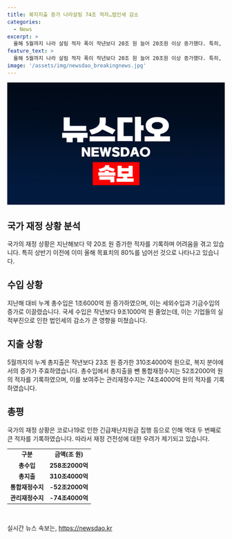 ```yaml
---
title: 복지지출 증가 나라살림 74조 적자…법인세 감소
categories:
  - News
excerpt: >
  올해 5월까지 나라 살림 적자 폭이 작년보다 20조 원 늘어 20조원 이상 증가했다. 특히, 관리재정수지가 74조4000억 원 적자를 기록해 재정 건전성에 경고 신호가 켜졌다. 총수입은 258조2000억 원으로 지난해 대비 1조6000억 원 증가했지만, 총지출은 310조4000억 원으로 작년보다 23조 원 증가했다. 복지 분야에서의 지출이 크게 증가하며 재정적으로 어려움을 겪고 있는 상황이다. (총 단어수: 134)
feature_text: >
  올해 5월까지 나라 살림 적자 폭이 작년보다 20조 원 늘어 20조원 이상 증가했다. 특히, 관리재정수지가 74조4000억 원 적자를 기록해 재정 건전성에 경고 신호가 켜졌다. 총수입은 258조2000억 원으로 지난해 대비 1조6000억 원 증가했지만, 총지출은 310조4000억 원으로 작년보다 23조 원 증가했다. 복지 분야에서의 지출이 크게 증가하며 재정적으로 어려움을 겪고 있는 상황이다. (총 단어수: 134)
image: '/assets/img/newsdao_breakingnews.jpg'
---
```


<p><img src="/assets/img/newsdao_breakingnews.jpg" alt="flaretime 속보" /></p>

<h2 data-ke-size="size26">국가 재정 상황 분석</h2>

<p>국가의 재정 상황은 지난해보다 약 20조 원 증가한 적자를 기록하며 어려움을 겪고 있습니다. 특히 상반기 이전에 이미 올해 목표치의 80%를 넘어선 것으로 나타나고 있습니다.</p>

<h2 data-ke-size="size26">수입 상황</h2>

<p data-ke-size="size16">지난해 대비 누계 총수입은 1조6000억 원 증가하였으며, 이는 세외수입과 기금수입의 증가로 이끌렸습니다. 국세 수입은 작년보다 9조1000억 원 줄었는데, 이는 기업들의 실적부진으로 인한 법인세의 감소가 큰 영향을 미쳤습니다.</p>

<h2 data-ke-size="size26">지출 상황</h2>

<p data-ke-size="size16">5월까지의 누계 총지출은 작년보다 23조 원 증가한 310조4000억 원으로, 복지 분야에서의 증가가 주효하였습니다. 총수입에서 총지출을 뺀 통합재정수지는 52조2000억 원의 적자를 기록하였으며, 이를 보여주는 관리재정수지는 74조4000억 원의 적자를 기록하였습니다.</p>

<h2 data-ke-size="size26">총평</h2>

<p data-ke-size="size16">국가의 재정 상황은 코로나19로 인한 긴급재난지원금 집행 등으로 인해 역대 두 번째로 큰 적자를 기록하였습니다. 따라서 재정 건전성에 대한 우려가 제기되고 있습니다.</p>

<table>
  <tr>
    <td style="text-align: center; height: 17px;"><b>구분</b></td>
    <td style="text-align: center; height: 17px;"><b>금액(조 원)</b></td>
  </tr>
  <tr>
    <td style="text-align: center; height: 17px;"><b>총수입</b></td>
    <td style="text-align: center; height: 17px;"><b>258조2000억</b></td>
  </tr>
  <tr>
    <td style="text-align: center; height: 17px;"><b>총지출</b></td>
    <td style="text-align: center; height: 17px;"><b>310조4000억</b></td>
  </tr>
  <tr>
    <td style="text-align: center; height: 17px;"><b>통합재정수지</b></td>
    <td style="text-align: center; height: 17px;"><b>-52조2000억</b></td>
  </tr>
  <tr>
    <td style="text-align: center; height: 17px;"><b>관리재정수지</b></td>
    <td style="text-align: center; height: 17px;"><b>-74조4000억</b></td>
  </tr>
</table>

<p data-ke-size="size16">&nbsp;</p>
실시간 뉴스 속보는, <a href="https://newsdao.kr" rel="dofollow">https://newsdao.kr</a>


